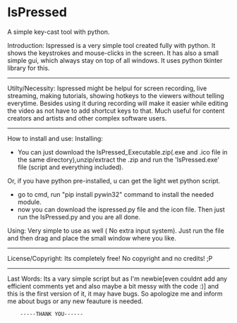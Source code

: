 # IsPressed
A simple key-cast tool with python.

Introduction:
Ispressed is a very simple tool created fully with python. It shows the keystrokes and mouse-clicks in the screen.
It has also a small simple gui, which always stay on top of all windows. It uses python tkinter library for this.
_ _ _ _ _ _ _ _ _ _ _ _ _ _ _ _  _ _ _ _ _  ___ 

Utilty/Necessity:
Ispressed might be helpul for screen recording, live streaming, making tutorials, showing hotkeys to the viewers without telling everytime.
Besides using it during recording will make it easier while editing the video as not have to add shortcut keys to that. Much useful for content 
creators and artists and other complex software users.
_ _ _ _ _ _ _ _ _ _ _ _ _ _ _ _  _ _ _ _ _  ___

How to install and use:
Installing:
- You can just download the IsPressed_Executable.zip(.exe and .ico file in the same directory),unzip/extract the .zip and run the 'IsPressed.exe' file (script and everything included).

Or, if you have python pre-installed, u can get the light wet python script.
- go to cmd, run "pip install pywin32" command to install the needed module.
- now you can download the ispressed.py file and the icon file. Then just run the IsPressed.py and you are all done.

Using: Very simple to use as well ( No extra input system). Just run the file and then drag and place the small window where you like.
_ _ _ _ _ _ _ _ _ _ _ _ _ _ _ _  _ _ _ _ _  ___

License/Copyright:
Its completely free! No copyright and no credits! ;P
_ _ _ _ _ _ _ _ _ _ _ _ _ _ _ _  _ _ _ _ _  ___

Last Words:
Its a vary simple script but as I'm newbie[even couldnt add any efficient comments yet and also maybe a bit messy with the code :)]
 and this is the first version of it, it may have bugs.
So apologize me and inform me about bugs or any new feauture is needed.

		-----THANK YOU------
